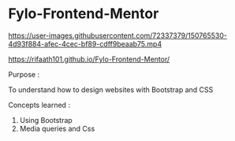 # Fylo-Frontend-Mentor

https://user-images.githubusercontent.com/72337379/150765530-4d93f884-afec-4cec-bf89-cdff9beaab75.mp4

https://rifaath101.github.io/Fylo-Frontend-Mentor/

Purpose : 

To understand how to design websites with Bootstrap and CSS

Concepts learned :

1. Using Bootstrap
2. Media queries and Css

